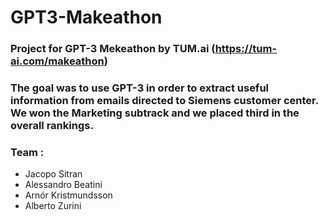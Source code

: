 # GPT3-Makeathon
### Project for GPT-3 Mekeathon by TUM.ai (https://tum-ai.com/makeathon)

### The goal was to use GPT-3 in order to extract useful information from emails directed to Siemens customer center. We won the Marketing subtrack and we placed third in the overall rankings.
### Team : 


 * Jacopo Sitran 
 * Alessandro Beatini
 * Arnór Kristmundsson 
 * Alberto Zurini